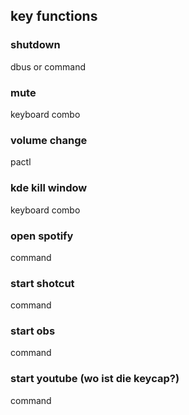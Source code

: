## key functions
### shutdown
dbus or command
### mute
keyboard combo
### volume change
pactl
### kde kill window
keyboard combo
### open spotify
command
### start shotcut
command
### start obs
command
### start youtube (wo ist die keycap?)
command